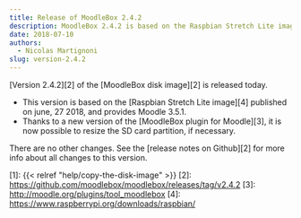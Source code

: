 ```yaml
---
title: Release of MoodleBox 2.4.2
description: MoodleBox 2.4.2 is based on the Raspbian Stretch Lite image of 2018-06-27. It is now possible to resize the SD card as needed.
date: 2018-07-10
authors:
  - Nicolas Martignoni
slug: version-2.4.2
---
```


[Version 2.4.2][2] of the [MoodleBox disk image][2] is released today.

  - This version is based on the [Raspbian Stretch Lite image][4] published on june, 27 2018, and provides Moodle 3.5.1.
  - Thanks to a new version of the [MoodleBox plugin for Moodle][3], it is now possible to resize the SD card partition, if necessary.

There are no other changes. See the [release notes on Github][2] for more info about all changes to this version.

 [1]: {{< relref "help/copy-the-disk-image" >}}
 [2]: https://github.com/moodlebox/moodlebox/releases/tag/v2.4.2
 [3]: http://moodle.org/plugins/tool_moodlebox
 [4]: https://www.raspberrypi.org/downloads/raspbian/

